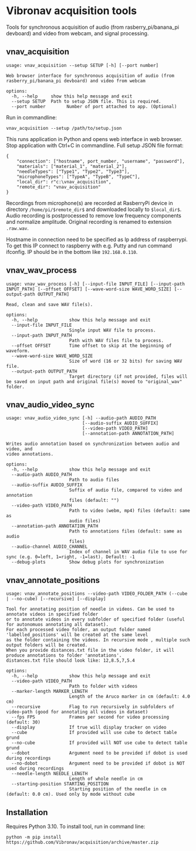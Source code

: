 # Vibronav acquisition tools

Tools for synchronous acquisition of audio (from rasberry_pi/banana_pi devboard) and video from webcam, and signal processing.

## vnav_acquisition

```commandline
usage: vnav_acquisition --setup SETUP [-h] [--port number]

Web browser interface for synchronous acquisition of audio (from
rasberry_pi/banana_pi devboard) and video from webcam

options:
  -h, --help     show this help message and exit
  --setup SETUP  Path to setup JSON file. This is required.
  --port number        Number of port attached to app. (Optional)
```

Run in commandline:
```commandline
vnav_acquisition --setup /path/to/setup.json
```
This runs application in Python and opens web interface in web browser. Stop application with Ctrl+C in commandline.
Full setup JSON file format:
```
{
    "connection": ["hostname", port_number, "username", "password"], 
    "materials": ["material_1", "material_2"],
    "needleTypes": ["Type1", "Type2", "Type3"],
    "microphoneTypes": ["TypeA", "TypeB", "TypeC"],
    "local_dir": r"c:\vnav_acquisition",
    "remote_dir": "vnav_acquisition"
}
```

Recordings from microphone(s) are recorded at RasberryPi device in directory `/home/pi/$remote_dir$` 
and downloaded locally to `$local_dir$`. Audio recording is postprocessed to
remove low frequency components and normalize amplitude. Original recording is renamed to extension `.raw.wav`.

Hostname in connection need to be specified as Ip address of raspberrypi. To get this IP connect to raspberry with e.g. Putty and run command ifconfig. IP should be in the bottom like `192.168.0.110`.

## vnav_wav_process

```
usage: vnav_wav_process [-h] [--input-file INPUT_FILE] [--input-path INPUT_PATH] [--offset OFFSET] [--wave-word-size WAVE_WORD_SIZE] [--output-path OUTPUT_PATH]

Read, clean and save WAV file(s).

options:
  -h, --help            show this help message and exit
  --input-file INPUT_FILE
                        Single input WAV file to process.
  --input-path INPUT_PATH
                        Path with WAV files file to process.
  --offset OFFSET       Time offset to skip at the beginning of waveform.
  --wave-word-size WAVE_WORD_SIZE
                        Size of word (16 or 32 bits) for saving WAV file.
  --output-path OUTPUT_PATH
                        Target directory (if not provided, files will be saved on input path and original file(s) moved to "original_wav" folder.

```

## vnav_audio_video_sync

```
usage: vnav_audio_video_sync [-h] --audio-path AUDIO_PATH
                             [--audio-suffix AUDIO_SUFFIX]
                             [--video-path VIDEO_PATH]
                             [--annotation-path ANNOTATION_PATH]

Writes audio annotation based on synchronization between audio and video, and
video annotations.

options:
  -h, --help            show this help message and exit
  --audio-path AUDIO_PATH
                        Path to audio files
  --audio-suffix AUDIO_SUFFIX
                        Suffix of audio file, compared to video and annotation
                        files (default: "")
  --video-path VIDEO_PATH
                        Path to video (webm, mp4) files (default: same as
                        audio files)
  --annotation-path ANNOTATION_PATH
                        Path to annotations files (default: same as audio
                        files)
  --audio-channel AUDIO_CHANNEL
                        Index of channel in WAV audio file to use for sync (e.g. 0=left, 1=right, -1=last). Default: -1
  --debug-plots         Show debug plots for synchronization
```

## vnav_annotate_positions
```
usage: vnav_annotate_positions --video-path VIDEO_FOLDER_PATH (--cube | --no-cube) [--recursive] [--display]

Tool for annotating position of needle in videos. Can be used to annotate videos in specified folder
or to annotate videos in every subfolder of specified folder (useful for autonomuos annotating all dataset).
For each processed video folder, an output folder named 'labelled_positions' will be created at the same level
as the folder containing the videos. In recursive mode , multiple such output folders will be created.
When you provide distances.txt file in the video folder, it will produce annotations to folder 'annotations'.
distances.txt file should look like: 12,8.5,7,5.4

options:
  -h, --help            show this help message and exit
  --video-path VIDEO_PATH
                        Path to folder with videos
  --marker-length MARKER_LENGTH
                        Length of the Aruco marker in cm (default: 4.0 cm)
  --recursive           Flag to run recursively in subfolders of video-path (good for annotating all videos in dataset)
  --fps FPS             Frames per second for video processing (default: 30)
  --display             If true will display tracker on video
  --cube                If provided will use cube to detect table grund
  --no-cube             If provided will NOT use cube to detect table grund
  --dobot               Argument need to be provided if dobot is used during recordings
  --no-dobot            Argument need to be provided if dobot is NOT used during recordings
  --needle-length NEEDLE_LENGTH
                        Length of whole needle in cm
  --starting-position STARTING_POSITION
                        Starting position of the needle in cm (default: 0.0 cm). Used only by mode without cube

```

## Installation

Requires Python 3.10. To install tool, run in command line:

```commandline
python -m pip install https://github.com/Vibronav/acquisition/archive/master.zip
```
